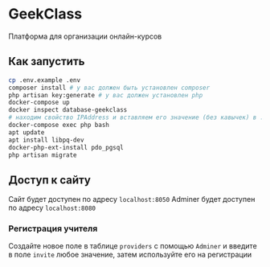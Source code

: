 # GeekClass
Платформа для организации онлайн-курсов

## Как запустить


```bash
cp .env.example .env
composer install # у вас должен быть установлен composer
php artisan key:generate # у вас должен установлен php
docker-compose up
docker inspect database-geekclass
# находим свойство IPAddress и вставляем его значение (без кавычек) в .env
docker-compose exec php bash
apt update
apt install libpq-dev
docker-php-ext-install pdo_pgsql
php artisan migrate
```
## Доступ к сайту
Сайт будет доступен по адресу `localhost:8050`
Adminer будет доступен по адресу `localhost:8080`

### Регистрация учителя
Создайте новое поле в таблице `providers` с помощью `Adminer` и введите в поле `invite` любое значение, затем используйте его на регистрации
